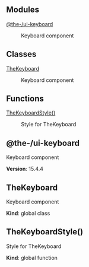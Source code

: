 <!--- Code generated by @the-/script-doc. DO NOT EDIT. -->

## Modules

<dl>
<dt><a href="#module_@the-/ui-keyboard">@the-/ui-keyboard</a></dt>
<dd><p>Keyboard component</p>
</dd>
</dl>

## Classes

<dl>
<dt><a href="#TheKeyboard">TheKeyboard</a></dt>
<dd><p>Keyboard component</p>
</dd>
</dl>

## Functions

<dl>
<dt><a href="#TheKeyboardStyle">TheKeyboardStyle()</a></dt>
<dd><p>Style for TheKeyboard</p>
</dd>
</dl>

<a name="module_@the-/ui-keyboard"></a>

## @the-/ui-keyboard
Keyboard component

**Version**: 15.4.4  
<a name="TheKeyboard"></a>

## TheKeyboard
Keyboard component

**Kind**: global class  
<a name="TheKeyboardStyle"></a>

## TheKeyboardStyle()
Style for TheKeyboard

**Kind**: global function
